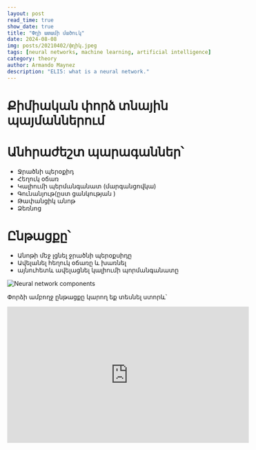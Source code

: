 ```yaml
---
layout: post
read_time: true
show_date: true
title: "Փղի ատամի մածուկ"
date: 2024-08-08
img: posts/20210402/փղիկ.jpeg
tags: [neural networks, machine learning, artificial intelligence]
category: theory
author: Armando Maynez
description: "ELI5: what is a neural network."
---
```


# Քիմիական փորձ տնային պայմաններում 
# Անհրաժեշտ պարագաններ՝
- Ջրածնի պերօքիդ
- Հեղուկ օճառ
- Կալիումի պերմանգանատ (մարգանցովկա)
- Գունանյութ(ըստ ցանկության )
- Թափանցիկ անոթ
- Ձեռնոց
#  Ընթացքը՝
- Անոթի մեջ լցնել ջրածնի պերօքսիդը
- Ավելանել հեղուկ օճառը և խառնել
- այնուհետև ավելացնել կալիումի պորմանգանատը

![Neural network components](./assets/img/posts/20210228/nnet_flow.gif)

Փորձի ամբողջ ընթացքը կարող եք տեսնել ստորև՝


<iframe width="560" height="315" src="https://www.youtube.com/embed/QBCYHkDlZGs" title="YouTube video player" frameborder="0" allow="accelerometer; autoplay; clipboard-write; encrypted-media; gyroscope; picture-in-picture" allowfullscreen></iframe>


